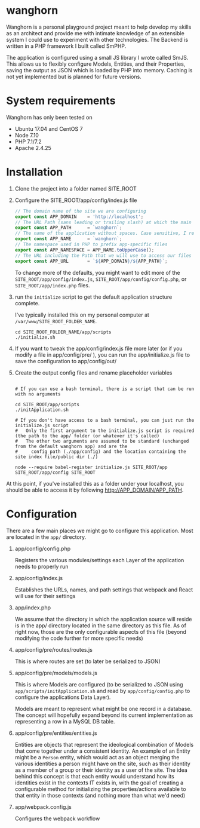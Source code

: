 # wanghorn


Wanghorn is a personal playground project meant to help develop my skills as an architect and provide me with intimate knowledge of an extensible system I could use to experiment with other technologies. The Backend is written in a PHP framework I built called SmPHP.

The application is configured using a small JS library I wrote called SmJS. This allows us to flexibly configure Models, Entities, and their Properties, saving the output as JSON which is loaded by PHP into memory. Caching is not yet implemented but is planned for future versions.

# System requirements
Wanghorn has only been tested on 
* Ubuntu 17.04 and CentOS 7
* Node 7.10
* PHP 7.1/7.2
* Apache 2.4.25


# Installation

1. Clone the project into a folder named SITE_ROOT
2. Configure the SITE_ROOT/app/config/index.js file

   ```JavaScript
   // The domain name of the site we are configuring
   export const APP_DOMAIN    = 'http://localhost';
   // The URL Path (sans leading or trailing slash) at which the main site can be found relative to the domain
   export const APP_PATH      = `wanghorn`;
   // The name of the application without spaces. Case sensitive, I recommend lowercase-with-dashes or camelCased
   export const APP_NAME      = `wanghorn`;
   // The namespace used in PHP to prefix app-specific files
   export const APP_NAMESPACE = APP_NAME.toUpperCase();
   // The URL including the Path that we will use to access our files
   export const APP_URL       = `${APP_DOMAIN}/${APP_PATH}`;
   ```
   
   To change more of the defaults, you might want to edit more of the ```SITE_ROOT/app/config/index.js```, ```SITE_ROOT/app/config/config.php```, or ```SITE_ROOT/app/index.php``` files. 
4. run the ```initialize``` script to get the default application structure complete. 

   I've typically installed this on my personal computer at ```/var/www/SITE_ROOT_FOLDER_NAME```.

   ```shell
   cd SITE_ROOT_FOLDER_NAME/app/scripts
   ./initialize.sh
   ```
4. If you want to tweak the app/config/index.js file more later (or if you modify a file in app/config/pre/ ), you can run the app/initialize.js file to save the configuration to app/config/out/

3. Create the output config files and rename placeholder variables
   
   ```shell
   
   # If you can use a bash terminal, there is a script that can be run with no arguments
   
   cd SITE_ROOT/app/scripts
   ./initApplication.sh
   
   # If you don't have access to a bash terminal, you can just run the initialize.js script 
   #   Only the first argument to the initialize.js script is required (the path to the app/ folder (or whatever it's called)
   #   The other two arguments are assumed to be standard (unchanged from the default wanghorn app) and are the
   #     config path (./app/config) and the location containing the site index file/public dir (./)
   
   node --require babel-register initialize.js SITE_ROOT/app SITE_ROOT/app/config SITE_ROOT
   
   ```   

At this point, if you've installed this as a folder under your localhost, you should be able to access it by following [http://APP_DOMAIN/APP_PATH](http://APP_DOMAIN/APP_PATH).

# Configuration

There are a few main places we might go to configure this application. Most are located in the ```app/``` directory.

1. app/config/config.php

   Registers the various modules/settings each Layer of the application needs to properly run
2. app/config/index.js
   
   Establishes the URLs, names, and path settings that webpack and React will use for their settings

3. app/index.php

   We assume that the directory in which the application source will reside is in the app/ directory located in the same directory as this file. As of right now, those are the only configurable aspects of this file (beyond modifying the code further for more specific needs)
   
   
4. app/config/pre/routes/routes.js

   This is where routes are set (to later be serialized to JSON)
5. app/config/pre/models/models.js
   
   This is where Models are configured (to be serialized to JSON using ```app/scripts/initApplication.sh``` and read by ```app/config/config.php``` to configure the applications Data Layer).
   
   Models are meant to represent what might be one record in a database. The concept will hopefully expand beyond its current implementation as representing a row in a MySQL DB table.
6. app/config/pre/entities/entities.js
   
   Entities are objects that represent the ideological combination of Models that come together under a consistent identity. An example of an Entity might be a ```Person``` entity, which would act as an object merging the various identities a person might have on the site, such as their identity as a member of a group or their identity as a user of the site. The idea behind this concept is that each entity would understand how its identities exist in the contexts IT exists in, with the goal of creating a configurable method for initializing the properties/actions available to that entity in those contexts (and nothing more than what we'd need)
5. app/webpack.config.js

   Configures the webpack workflow
